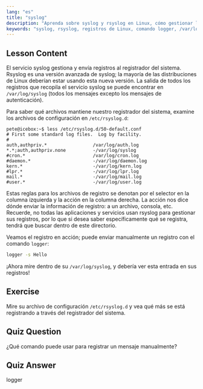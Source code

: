 ```yaml
---
lang: "es"
title: "syslog"
description: "Aprenda sobre syslog y rsyslog en Linux, cómo gestionar los registros del sistema y usar el comando logger. ¡Comience con este tutorial para principiantes!"
keywords: "syslog, rsyslog, registros de Linux, comando logger, /var/log/syslog, tutorial de Linux, Linux para principiantes, registro del sistema"
---
```


## Lesson Content

El servicio syslog gestiona y envía registros al registrador del sistema. Rsyslog es una versión avanzada de syslog; la mayoría de las distribuciones de Linux deberían estar usando esta nueva versión. La salida de todos los registros que recopila el servicio syslog se puede encontrar en `/var/log/syslog` (todos los mensajes excepto los mensajes de autenticación).

Para saber qué archivos mantiene nuestro registrador del sistema, examine los archivos de configuración en `/etc/rsyslog.d`:

```plaintext
pete@icebox:~$ less /etc/rsyslog.d/50-default.conf
# First some standard log files.  Log by facility.
#
auth,authpriv.*                 /var/log/auth.log
*.*;auth,authpriv.none          -/var/log/syslog
#cron.*                         /var/log/cron.log
#daemon.*                       -/var/log/daemon.log
kern.*                          -/var/log/kern.log
#lpr.*                          -/var/log/lpr.log
mail.*                          -/var/log/mail.log
#user.*                         -/var/log/user.log
```

Estas reglas para los archivos de registro se denotan por el selector en la columna izquierda y la acción en la columna derecha. La acción nos dice dónde enviar la información de registro: a un archivo, consola, etc. Recuerde, no todas las aplicaciones y servicios usan rsyslog para gestionar sus registros, por lo que si desea saber específicamente qué se registra, tendrá que buscar dentro de este directorio.

Veamos el registro en acción; puede enviar manualmente un registro con el comando `logger`:

```bash
logger -s Hello
```

¡Ahora mire dentro de su `/var/log/syslog`, y debería ver esta entrada en sus registros!

## Exercise

Mire su archivo de configuración `/etc/rsyslog.d` y vea qué más se está registrando a través del registrador del sistema.

## Quiz Question

¿Qué comando puede usar para registrar un mensaje manualmente?

## Quiz Answer

logger

